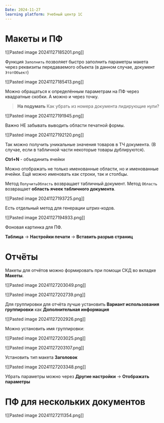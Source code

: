 ```yaml
---
Date: 2024-11-27
learning platform: Учебный центр 1С
---
```

# Макеты и ПФ

![[Pasted image 20241127185201.png]]

Функция `Заполнить` позволяет быстро заполнить параметры макета через реквизиты передаваемого объекта (в данном случае, документ `ЭтотОбъект`)

![[Pasted image 20241127185413.png]]

Можно обращаться к определённым параметрам на ПФ через квадратные скобки.
А можно и через точку.


> **На подумать**
> Как убрать из номера документа лидирующие нули?

![[Pasted image 20241127191945.png]]

Важно НЕ забывать выводить области печатной формы.

![[Pasted image 20241127192120.png]]

Так можно получить уникальные значения товаров в ТЧ документа. (В случае, если в табличной части некоторые товары дублируются).

**Ctrl+N** - объединить ячейки

Можно отображать не только именованные области, но и именованные ячейки. Ещё можно именовать как строки, так и столбцы.

Метод `ПолучитьОбласть` возвращает табличный документ.
Метод `Область` возвращает **область ячеек табличного документа**.

![[Pasted image 20241127193725.png]]

Есть отдельный метод для генерации штрих-кодов.

![[Pasted image 20241127194933.png]]

Фоновая картинка для ПФ.

**Таблица** -> **Настройки печати** -> **Вставить разрыв страниц**

# Отчёты

Макеты для отчётов можно формировать при помощи СКД во вкладке **Макеты**.

![[Pasted image 20241127203049.png]]

![[Pasted image 20241127202739.png]]

Для группировки для отчёта лучше установить **Вариант использования группировки** как **Дополнительная информация**

![[Pasted image 20241127202926.png]]

Можно установить имя группировки:

![[Pasted image 20241127203025.png]]

![[Pasted image 20241127203107.png]]

Установить тип макета **Заголовок**

![[Pasted image 20241127203348.png]]

Убрать параметры можно через **Другие настройки** -> **Отображать параметры**

# ПФ для нескольких документов

![[Pasted image 20241127211354.png]]
